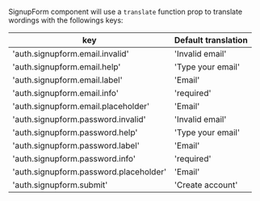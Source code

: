 SignupForm component will use a `translate` function prop to translate wordings with the followings keys:

| key | Default translation |
|-----|---------------------|
| 'auth.signupform.email.invalid' | 'Invalid email' |
| 'auth.signupform.email.help' | 'Type your email' |
| 'auth.signupform.email.label' | 'Email' |
| 'auth.signupform.email.info' | 'required' |
| 'auth.signupform.email.placeholder' | 'Email' |
| 'auth.signupform.password.invalid' | 'Invalid email' |
| 'auth.signupform.password.help' | 'Type your email' |
| 'auth.signupform.password.label' | 'Email' |
| 'auth.signupform.password.info' | 'required' |
| 'auth.signupform.password.placeholder' | 'Email' |
| 'auth.signupform.submit' | 'Create account' |
